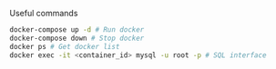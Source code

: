 

Useful commands

```bash
docker-compose up -d # Run docker
docker-compose down # Stop docker
docker ps # Get docker list
docker exec -it <container_id> mysql -u root -p # SQL interface
```
